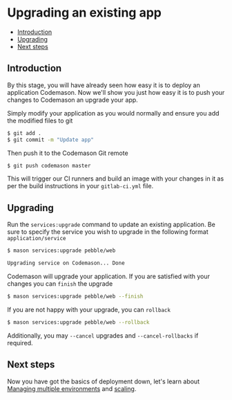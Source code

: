 # Upgrading an existing app

- [Introduction](#introduction)
- [Upgrading](#upgrading)
- [Next steps](#next-steps)

<a name="introduction"></a>
## Introduction
By this stage, you will have already seen how easy it is to deploy an application Codemason. Now we'll show you just how easy it is to push your changes to Codemason an upgrade your app.

Simply modify your application as you would normally and ensure you add the modified files to git
```bash
$ git add .
$ git commit -m "Update app"
```

Then push it to the Codemason Git remote
```bash
$ git push codemason master
```

This will trigger our CI runners and build an image with your changes in it as per the build instructions in your `gitlab-ci.yml` file.


<a name="upgrading"></a>
## Upgrading 
Run the `services:upgrade` command to update an existing application. Be sure to specify the service you wish to upgrade in the following format `application/service`
```bash
$ mason services:upgrade pebble/web 

Upgrading service on Codemason... Done
```

Codemason will upgrade your application. If you are satisfied with your changes you can `finish` the upgrade
```bash
$ mason services:upgrade pebble/web --finish
```

If you are not happy with your upgrade, you can `rollback`
```bash
$ mason services:upgrade pebble/web --rollback
```

Additionally, you may `--cancel` upgrades and `--cancel-rollbacks` if required.


<a name="next-steps"></a>
## Next steps
Now you have got the basics of deployment down, let's learn about [Managing multiple environments](/docs/{{version}}/environments) and [scaling](/docs/{{version}}/scaling).
